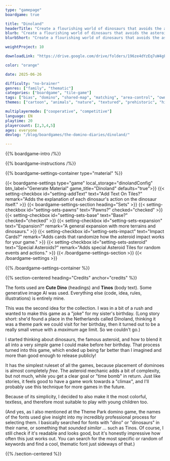 ```yaml
---
type: "gamepage"
boardgame: true

title: "Dinoland"
headerTitle: "Create a flourishing world of dinosaurs that avoids the asteroid as much as possible."
blurb: "Create a flourishing world of dinosaurs that avoids the asteroid as much as possible."
blurbShort: "Create a flourishing world of dinosaurs that avoids the asteroid as much as possible. A [Domino Diaries](/the-domino-diaries/) game."

weightProject: 10

downloadLink: "https://drive.google.com/drive/folders/196ze4dYzEq7uW4gFh032UkQB32UMl847"

color: "orange"

date: 2025-06-26

difficulty: "no-brainer"
genres: ["family", "thematic"]
categories: ["boardgame", "tile-game"]
tags: ["bias", "domino", "shared-map", "matching", "area-control", "ownership", "textless", "turn-based", "high-score"]
themes: ["cartoon", "animals", "nature", "textured", "prehistoric", "history"]

multiplayermode: ["cooperative", "competitive"]
language: EN
playtime: 20
playercount: [2,3,4,5]
ages: everyone
devlog: "/blog/boardgames/the-domino-diaries/dinoland/"

---
```


{{% boardgame-intro /%}}

{{% boardgame-instructions /%}}

{{% boardgame-settings-container type="material" %}}

{{< boardgame-settings type="game" local_storage="dinolandConfig" btn_label="Generate Material" game_title="Dinoland" defaults="true">}}
  {{< setting-checkbox id="setting-addText" text="Add Text On Tiles?" remark="Adds the explanation of each dinosaur's action on the dinosaur itself." >}}
  {{< boardgame-settings-section heading="Sets" >}}
    {{< setting-checkbox id="setting-sets-pawns" text="Pawns?" checked="checked" >}}
    {{< setting-checkbox id="setting-sets-base" text="Base?" checked="checked" >}}
    {{< setting-checkbox id="setting-sets-expansion" text="Expansion?" remark="A general expansion with more terrains and dinosaurs." >}}
    {{< setting-checkbox id="setting-sets-impact" text="Impact Cards?" remark="Adds cards that randomize how the asteroid impact works for your game." >}}
    {{< setting-checkbox id="setting-sets-asteroid" text="Special Asteroids?" remark="Adds special Asteroid Tiles for random events and actions." >}}
  {{< /boardgame-settings-section >}}
{{< /boardgame-settings >}}

{{% /boardgame-settings-container %}}

{{% section-centered heading="Credits" anchor="credits" %}}

The fonts used are **Cute Dino** (headings) and **Tinos** (body text). Some generative image AI was used. Everything else (code, idea, rules, illustrations) is entirely mine.

This was the second idea for the collection. I was in a bit of a rush and wanted to make this game as a "joke" for my sister's birthday. (Long story short: she'd found a place in the Netherlands called Dinoland, thinking it was a theme park we could visit for her birthday, then it turned out to be a really small venue with a _maximum_ age limit. So we couldn't go.)

I started thinking about dinosaurs, the famous asteroid, and how to blend it all into a very _simple_ game I could make before her birthday. That process turned into this game, which ended up being far better than I imagined and more than good enough to release publicly!

It has the simplest ruleset of all the games, because placement of dominoes is almost completely _free_. The asteroid mechanic adds a bit of complexity, but not much, while you get a clear goal or "time bomb" in return. Just like stories, it feels good to have a game work towards a "climax", and I'll probably use this technique for more games in the future.

Because of its simplicity, I decided to also make it the most colorful, textless, and therefore most suitable to play with young children too.

(And yes, as I also mentioned at the Theme Park domino game, the names of the fonts used give insight into my incredibly professional process for selecting them. I basically searched for fonts with "dino" or "dinosaurs" in their name, or something that _sounded similar_ ... such as Tinos. Of course, I still check if it's readable and looks good, but it's honestly impressive how often this just works out. You can search for the most specific or random of keywords and find a cool, thematic font just sideways of that.)

{{% /section-centered %}}